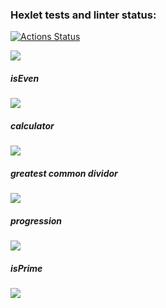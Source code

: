 ### Hexlet tests and linter status:
[![Actions Status](https://github.com/hdekjsne/frontend-project-44/workflows/hexlet-check/badge.svg)](https://github.com/hdekjsne/frontend-project-44/actions)

<a href="https://codeclimate.com/github/hdekjsne/frontend-project-44/maintainability"><img src="https://api.codeclimate.com/v1/badges/7bf96b8049787005daa7/maintainability" /></a>

##### isEven
<a href="https://asciinema.org/a/givsH5K9E6NqdstzbjjtDfrfc" target="_blank"><img src="https://asciinema.org/a/givsH5K9E6NqdstzbjjtDfrfc.svg" /></a>

##### calculator
<a href="https://asciinema.org/a/0Nd3JRMhWZBIsqXnLBpEMNNqx" target="_blank"><img src="https://asciinema.org/a/0Nd3JRMhWZBIsqXnLBpEMNNqx.svg" /></a>

##### greatest common dividor
<a href="https://asciinema.org/a/y1DV9DL6QJwv2VKiR3WXLZ5Wu" target="_blank"><img src="https://asciinema.org/a/y1DV9DL6QJwv2VKiR3WXLZ5Wu.svg" /></a>

##### progression
<a href="https://asciinema.org/a/v4qMi9Nv6mHlEH19yJ2dyFLip" target="_blank"><img src="https://asciinema.org/a/v4qMi9Nv6mHlEH19yJ2dyFLip.svg" /></a>

##### isPrime
<a href="https://asciinema.org/a/oGXwIfSuL1rjFz6KOx9UVJtnE" target="_blank"><img src="https://asciinema.org/a/oGXwIfSuL1rjFz6KOx9UVJtnE.svg" /></a>
